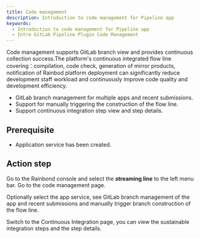 ```yaml
---
title: Code management
description: Introduction to code management for Pipeline app
keywords:
  - Introduction to code management for Pipeline app
  - Intro GitLab Pipeline Plugin Code Management
---
```


Code management supports GitLab branch view and provides continuous collection success.The platform's continuous integrated flow line covering：compilation, code check, generation of mirror products, notification of Rainbod platform deployment can significantly reduce development staff workload and continuously improve code quality and development efficiency.

- GitLab branch management for multiple apps and recent submissions.
- Support for manually triggering the construction of the flow line.
- Support continuous integration step view and step details.

## Prerequisite

- Application service has been created.

## Action step

Go to the Rainbond console and select the **streaming line** to the left menu bar. Go to the code management page.

Optionally select the app service, see GitLab branch management of the app and recent submissions and manually trigger branch construction of the flow line.

Switch to the Continuous Integration page, you can view the sustainable integration steps and the step details.
